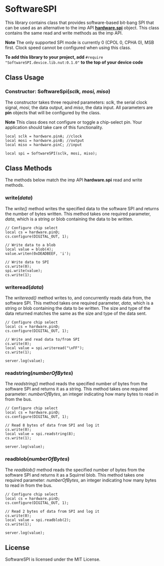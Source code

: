 # SoftwareSPI

This library contains class that provides software-based bit-bang SPI that can be used as an alternative to the imp API [**hardware.spi**](https://electricimp.com/docs/api/hardware/spi/) object. This class contains the same read and write methods as the imp API.

**Note** The only supported SPI mode is currently 0 (CPOL 0, CPHA 0), MSB first. Clock speed cannot be configured when using this class. 

**To add this library to your project, add** `#require "SoftwareSPI.device.lib.nut:0.1.0"` **to the top of your device code**

## Class Usage

### Constructor: SoftwareSpi(*sclk, mosi, miso*)

The constructor takes three required parameters: *sclk*, the serial clock signal, *mosi*, the data output, and *miso*, the data input. All parameters are **pin** objects that will be configured by the class. 

**Note** This class does not configure or toggle a chip-select pin. Your application should take care of this functionality. 

```squirrel
local sclk = hardware.pinA; //clock
local mosi = hardware.pinB; //output 
local miso = hardware.pinC; //input

local spi = SoftwareSPI(sclk, mosi, miso);
```

## Class Methods

The methods below match the imp API **hardware.spi** read and write methods.

### write(*data*)

The *write()* method writes the specified data to the software SPI and returns the number of bytes written. This method takes one required parameter, *data*, which is a string or blob containing the data to be written.

```squirrel
// Configure chip select
local cs = hardware.pinD;
cs.configure(DIGITAL_OUT, 1);

// Write data to a blob
local value = blob(4); 
value.writen(0xDEADBEEF, 'i');

// Write data to SPI
cs.write(0);
spi.write(value);
cs.write(1);
```

### writeread(*data*)

The *writeread()* method writes to, and concurrently reads data from, the software SPI. This method takes one required parameter, *data*, which is a string or blob containing the data to be written. The size and type of the data returned matches the same as the size and type of the data sent.

```squirrel
// Configure chip select
local cs = hardware.pinD;
cs.configure(DIGITAL_OUT, 1);

// Write and read data to/from SPI
cs.write(0);
local value = spi.writeread("\xFF");
cs.write(1);

server.log(value);
```

### readstring(*numberOfBytes*)

The *readstring()* method reads the specified number of bytes from the software SPI and returns it as a string. This method takes one required parameter: *numberOfBytes*, an integer indicating how many bytes to read in from the bus.

```squirrel
// Configure chip select
local cs = hardware.pinD;
cs.configure(DIGITAL_OUT, 1);

// Read 8 bytes of data from SPI and log it
cs.write(0);
local value = spi.readstring(8);
cs.write(1);

server.log(value);
```

### readblob(*numberOfBytes*)

The *readblob()* method reads  the specified number of bytes from the software SPI and returns it as a Squirrel blob. This method takes one required parameter: *numberOfBytes*, an integer indicating how many bytes to read in from the bus.

```squirrel
// Configure chip select
local cs = hardware.pinD;
cs.configure(DIGITAL_OUT, 1);

// Read 2 bytes of data from SPI and log it
cs.write(0);
local value = spi.readblob(2);
cs.write(1);

server.log(value);
```

## License

SoftwareSPI is licensed under the MIT License.

